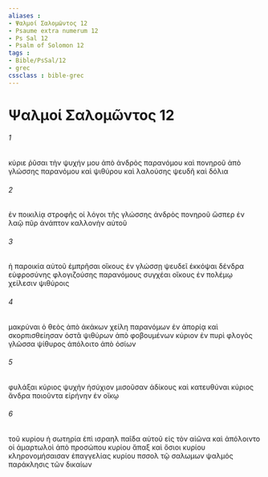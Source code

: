 ```yaml
---
aliases : 
- Ψαλμοί Σαλoμῶντος 12
- Psaume extra numerum 12
- Ps Sal 12
- Psalm of Solomon 12
tags : 
- Bible/PsSal/12
- grec
cssclass : bible-grec
---
```


# Ψαλμοί Σαλoμῶντος 12

###### 1
κύριε ῥῦσαι τὴν ψυχήν μου ἀπὸ ἀνδρὸς παρανόμου καὶ πονηροῦ ἀπὸ γλώσσης παρανόμου καὶ ψιθύρου καὶ λαλούσης ψευδῆ καὶ δόλια
###### 2
ἐν ποικιλίᾳ στροφῆς οἱ λόγοι τῆς γλώσσης ἀνδρὸς πονηροῦ ὥσπερ ἐν λαῷ πῦρ ἀνάπτον καλλονὴν αὐτοῦ
###### 3
ἡ παροικία αὐτοῦ ἐμπρῆσαι οἴκους ἐν γλώσσῃ ψευδεῖ ἐκκόψαι δένδρα εὐφροσύνης φλογιζούσης παρανόμους συγχέαι οἴκους ἐν πολέμῳ χείλεσιν ψιθύροις
###### 4
μακρύναι ὁ θεὸς ἀπὸ ἀκάκων χείλη παρανόμων ἐν ἀπορίᾳ καὶ σκορπισθείησαν ὀστᾶ ψιθύρων ἀπὸ φοβουμένων κύριον ἐν πυρὶ φλογὸς γλῶσσα ψίθυρος ἀπόλοιτο ἀπὸ ὁσίων
###### 5
φυλάξαι κύριος ψυχὴν ἡσύχιον μισοῦσαν ἀδίκους καὶ κατευθύναι κύριος ἄνδρα ποιοῦντα εἰρήνην ἐν οἴκῳ
###### 6
τοῦ κυρίου ἡ σωτηρία ἐπὶ ισραηλ παῖδα αὐτοῦ εἰς τὸν αἰῶνα καὶ ἀπόλοιντο οἱ ἁμαρτωλοὶ ἀπὸ προσώπου κυρίου ἅπαξ καὶ ὅσιοι κυρίου κληρονομήσαισαν ἐπαγγελίας κυρίου πσσολ τῷ σαλωμων ψαλμός παράκλησις τῶν δικαίων
